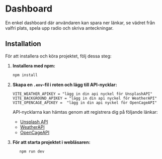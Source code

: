 # Dashboard

En enkel dashboard där användaren kan spara ner länkar, se vädret från valfri plats, spela upp radio och skriva anteckningar.

## Installation

För att installera och köra projektet, följ dessa steg:

1. **Installera med npm:**

   ```bash
   npm install
   ```

2. **Skapa en `.env`-fil i roten och lägg till API-nycklar:**

   ```env
   VITE_WEATHER_APIKEY = "lägg in din api nyckel för UnsplashAPI"
   VITE_BACKGROUND_APIKEY = "lägg in din api nyckel för WeatherAPI"
   VITE_OPENCAGE_APIKEY =  "lägg in din api nyckel för OpenCageAPI"
   ```

   API-nycklarna kan hämtas genom att registrera dig på följande länkar:

   - [Unsplash API](https://unsplash.com/developers)
   - [WeatherAPI](https://www.weatherapi.com/)
   - [OpenCageAPI](https://opencagedata.com/)

3. **För att starta projektet i webläsaren:**

   ```bash
      npm run dev
   ```

